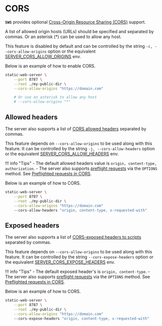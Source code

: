 # CORS

**`SWS`** provides optional [Cross-Origin Resource Sharing (CORS)](https://developer.mozilla.org/en-US/docs/Web/HTTP/CORS) support.

A list of allowed origin hosts (URLs) should be specified and separated by commas.
Or an asterisk (*) can be used to allow any host.

This feature is disabled by default and can be controlled by the string `-c, --cors-allow-origins` option or the equivalent [SERVER_CORS_ALLOW_ORIGINS](../configuration/environment-variables.md#server_cors_allow_origins) env.

Below is an example of how to enable CORS.

```sh
static-web-server \
    --port 8787 \
    --root ./my-public-dir \
    --cors-allow-origins "https://domain.com"

    # Or use an asterisk to allow any host
    # --cors-allow-origins "*"
```

## Allowed headers

The server also supports a list of [CORS allowed headers](https://developer.mozilla.org/en-US/docs/Web/HTTP/Headers/Access-Control-Allow-Headers) separated by commas.

This feature depends on `--cors-allow-origins` to be used along with this feature. It can be controlled by the string `-j, --cors-allow-headers` option or the equivalent [SERVER_CORS_ALLOW_HEADERS](../configuration/environment-variables.md#server_cors_allow_headers) env.

!!! info "Tips"
    - The default allowed headers value is `origin, content-type, authorization`.
    - The server also supports [preflight requests](https://developer.mozilla.org/en-US/docs/Glossary/Preflight_request) via the `OPTIONS` method. See [Preflighted requests in CORS](./http-methods.md#preflighted-requests-in-cors).

Below is an example of how to CORS.

```sh
static-web-server \
    --port 8787 \
    --root ./my-public-dir \
    --cors-allow-origins "https://domain.com"
    --cors-allow-headers "origin, content-type, x-requested-with"
```

## Exposed headers

The server also supports a list of [CORS-exposed headers to scripts](https://developer.mozilla.org/en-US/docs/Web/HTTP/Headers/Access-Control-Expose-Headers) separated by commas.

This feature depends on `--cors-allow-origins` to be used along with this feature. It can be controlled by the string `--cors-expose-headers` option or the equivalent [SERVER_CORS_EXPOSE_HEADERS](../configuration/environment-variables.md#server_cors_expose_headers) env.

!!! info "Tips"
    - The default exposed header's is `origin, content-type`.
    - The server also supports [preflight requests](https://developer.mozilla.org/en-US/docs/Glossary/Preflight_request) via the `OPTIONS` method. See [Preflighted requests in CORS](./http-methods.md#preflighted-requests-in-cors).

Below is an example of how to CORS.

```sh
static-web-server \
    --port 8787 \
    --root ./my-public-dir \
    --cors-allow-origins "https://domain.com"
    --cors-expose-headers "origin, content-type, x-requested-with"
```
